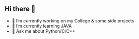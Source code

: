 ## Hi there 👋
- 🔭 I’m currently working on my College & some side projects
- 🌱 I’m currently learning JAVA
- 💬 Ask me about Python/C/C++
<!--
**palaashshah/palaashshah** is a ✨ _special_ ✨ repository because its `README.md` (this file) appears on your GitHub profile.

Here are some ideas to get you started:

- 🔭 I’m currently working on ...
- 🌱 I’m currently learning ...
- 👯 I’m looking to collaborate on ...
- 🤔 I’m looking for help with ...
- 💬 Ask me about ...
- 📫 How to reach me: ...
- 😄 Pronouns: ...
- ⚡ Fun fact: ...
-->
